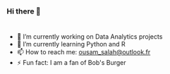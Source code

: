 ### Hi there 👋

# 
- 🔭 I’m currently working on Data Analytics projects
- 🌱 I’m currently learning Python and R
- 📫 How to reach me: ousam_salah@outlook.fr
- ⚡ Fun fact: I am a fan of Bob's Burger

